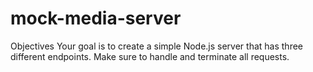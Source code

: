 # mock-media-server
Objectives 
Your goal is to create a simple Node.js server that has three different endpoints. Make sure to handle and terminate all requests.
